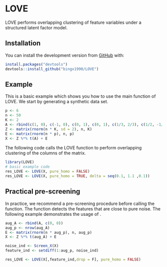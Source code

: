 
<!-- README.md is generated from README.Rmd. Please edit that file -->

# LOVE

<!-- badges: start -->
<!-- badges: end -->

LOVE performs overlapping clustering of feature variables under a
structured latent factor model.

## Installation

<!-- the released version of LOVE from [CRAN](https://CRAN.R-project.org) with: -->
<!-- ``` r -->
<!-- install.packages("LOVE") -->
<!-- ``` -->

You can install the development version from
[GitHub](https://github.com/) with:

``` r
install.packages("devtools")
devtools::install_github("bingx1990/LOVE")
```

## Example

This is a basic example which shows you how to use the main function of
LOVE. We start by generating a synthetic data set.

``` r
p <- 6
n <- 50
K <- 2
A <- rbind(c(1, 0), c(-1, 0), c(0, 1), c(0, 1), c(1/3, 2/3), c(1/2, -1/2))
Z <- matrix(rnorm(n * K, sd = 2), n, K)
E <- matrix(rnorm(n * p), n, p)
X <- Z %*% t(A) + E
```

The following code calls the LOVE function to perform overlapping
clustering of the columns of the matrix.

``` r
library(LOVE)
# basic example code
res_LOVE <- LOVE(X, pure_homo = FALSE)
res_LOVE <- LOVE(X, pure_homo = TRUE, delta = seq(0.1, 1.1 ,0.1))
```

## Practical pre-screening

In practice, we recommend a pre-screening procedure before calling the
function. The function detects the features that are close to pure
noise. The following example demonstrates the usage of .

``` r
aug_A <- rbind(A, c(0, 0))
aug_p <- nrow(aug_A)
E <- matrix(rnorm(n * aug_p), n, aug_p)
X <- Z %*% t(aug_A) + E

noise_ind <- Screen_X(X)
feature_ind <- setdiff(1:aug_p, noise_ind)

res_LOVE <- LOVE(X[,feature_ind,drop = F], pure_homo = FALSE)
```
